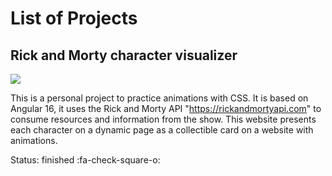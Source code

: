 
# List of Projects 

## Rick and Morty character visualizer
![](https://pandao.github.io/editor.md/examples/images/4.jpg)

This is a personal project to practice animations with CSS. It is based on Angular 16, it uses the Rick and Morty API "https://rickandmortyapi.com" to consume resources and information from the show. This website presents each character on a dynamic page as a collectible card on a website with animations.

Status:  finished :fa-check-square-o: